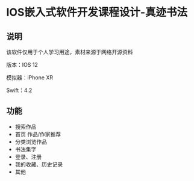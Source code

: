 # IOS嵌入式软件开发课程设计-真迹书法

## 说明

该软件仅用于个人学习用途，素材来源于网络开源资料

版本：IOS 12

模拟器：iPhone XR

Swift：4.2

## 功能

- 搜索作品
- 首页 作品/作家推荐
- 分类浏览作品
- 书法集字
- 登录、注册
- 我的收藏、历史记录
- 其他

